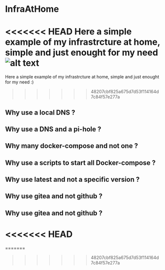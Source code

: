# InfraAtHome

<<<<<<< HEAD
Here a simple example of my infrastrcture at home, simple and just enought for my need 
![alt text](https://ravindrajob.blob.core.windows.net/assets/HL-InfraAtHome.png)
=======
Here a simple example of my infrastrcture at home, simple and just enought for my need :)
>>>>>>> 48207cbf825a675d7d53f114164d7c84f57e277a

## Why use a local DNS ?

## Why use a DNS and a pi-hole  ?

## Why many docker-compose and not one ?

## Why use a scripts to start all Docker-compose ?

## Why use latest and not a specific version ?

## Why use gitea and not github ?

## Why use gitea and not github ?
<<<<<<< HEAD
=======

=======
>>>>>>> 48207cbf825a675d7d53f114164d7c84f57e277a
